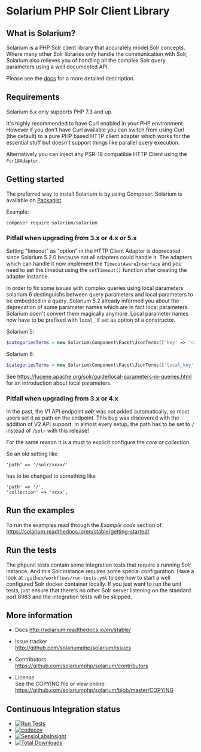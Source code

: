 # Solarium PHP Solr Client Library

## What is Solarium?

Solarium is a PHP Solr client library that accurately model Solr concepts. Where many other Solr libraries only handle
the communication with Solr, Solarium also relieves you of handling all the complex Solr query parameters using a
well documented API.

Please see the [docs](http://solarium.readthedocs.io/en/stable/) for a more detailed description.

## Requirements

Solarium 6.x only supports PHP 7.3 and up.

It's highly recommended to have Curl enabled in your PHP environment. However if you don't have Curl available you can
switch from using Curl (the default) to a pure PHP based HTTP client adapter which works for the essential stuff but
doesn't support things like parallel query execution.

Alternatively you can inject any PSR-18 compatible HTTP Client using the `Psr18Adapter`.

## Getting started

The preferred way to install Solarium is by using Composer. Solarium is available on
[Packagist](https://packagist.org/packages/solarium/solarium).

Example:
```
composer require solarium/solarium
```

### Pitfall when upgrading from 3.x or 4.x or 5.x

Setting "timeout" as "option" in the HTTP Client Adapter is deprecated since Solarium 5.2.0 because not all adapters
could handle it. The adapters which can handle it now implement the `TimeoutAwareInterface` and you need to set the
timeout using the `setTimeout()` function after creating the adapter instance.

In order to fix some issues with complex queries using local parameters solarium 6 destinguishs between query parameters
and local parameters to be embedded in a query. Solarium 5.2 already informed you about the deprecation of some
parameter names which are in fact local parameters. Solarium doen't convert them magically anymore.
Local parameter names now have to be prefixed with `local_` if set as option of a constructor.

Solarium 5:
```php
$categoriesTerms = new Solarium\Component\Facet\JsonTerms(['key' => 'categories', 'field' => 'cat', 'limit'=>4,'numBuckets'=>true]);
```

Solarium 6:
```php
$categoriesTerms = new Solarium\Component\Facet\JsonTerms(['local_key' => 'categories', 'field' => 'cat', 'limit'=>4,'numBuckets'=>true]);
```

See https://lucene.apache.org/solr/guide/local-parameters-in-queries.html for an introduction about local parameters.


### Pitfall when upgrading from 3.x or 4.x

In the past, the V1 API endpoint **_solr_** was not added automatically, so most users set it as path on the endpoint.
This bug was discovered with the addition of V2 API support. In almost every setup, the path has to be set to `/`
instead of `/solr` with this release!

For the same reason it is a must to explicit configure the _core_ or _collection_.

So an old setting like
```
'path' => '/solr/xxxx/'
```
has to be changed to something like
```
'path' => '/',
'collection' => 'xxxx',
```

## Run the examples

To run the examples read through the _Example code_ section of
https://solarium.readthedocs.io/en/stable/getting-started/

## Run the tests

The phpunit tests contain some integration tests that require a running Solr instance. And this Solr instance requires
some special configuration.
Have a look at `.github/workflows/run-tests.yml` to see how to start a well configured Solr docker container locally.
If you just want to run the unit tests, just ensure that there's no other Solr server listening on the standard port
8983 and the integration tests will be skipped.

## More information

* Docs
  http://solarium.readthedocs.io/en/stable/

* Issue tracker   
  http://github.com/solariumphp/solarium/issues

* Contributors    
  https://github.com/solariumphp/solarium/contributors

* License   
  See the COPYING file or view online:  
  https://github.com/solariumphp/solarium/blob/master/COPYING

## Continuous Integration status

* [![Run Tests](https://github.com/solariumphp/solarium/workflows/Run%20Tests/badge.svg)](https://github.com/solariumphp/solarium/actions)
* [![codecov](https://codecov.io/gh/solariumphp/solarium/branch/master/graph/badge.svg)](https://codecov.io/gh/solariumphp/solarium)
* [![SensioLabsInsight](https://insight.sensiolabs.com/projects/292e29f7-10a9-4685-b9ac-37925ebef9ae/small.png)](https://insight.sensiolabs.com/projects/292e29f7-10a9-4685-b9ac-37925ebef9ae)
* [![Total Downloads](https://poser.pugx.org/solarium/solarium/downloads.svg)](https://packagist.org/packages/solarium/solarium)

